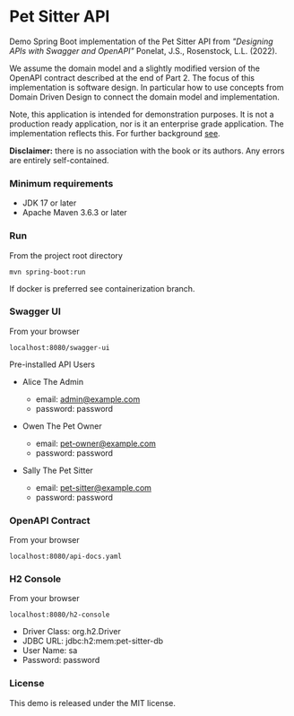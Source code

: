 # Pet Sitter API

Demo Spring Boot implementation of the Pet Sitter API from _"Designing APIs with Swagger and OpenAPI"_ Ponelat, J.S., 
Rosenstock, L.L. (2022).

We assume the domain model and a slightly modified version of the OpenAPI contract described at the end of Part 2. The
focus of this implementation is software design. In particular how to use concepts from Domain Driven Design to connect
the domain model and implementation.

Note, this application is intended for demonstration purposes. It is not a production ready application, nor is it an
enterprise grade application. The implementation reflects this. For further background [see](https://www.linkedin.com/pulse/managing-complexity-contract-first-api-peter-ogunmade-whgoc "Linkedin article").

__Disclaimer:__ there is no association with the book or its authors. Any errors are entirely self-contained.

### Minimum requirements
- JDK 17 or later
- Apache Maven 3.6.3 or later

### Run
From the project root directory
```shell
mvn spring-boot:run
```
If docker is preferred see containerization branch.

### Swagger UI
From your browser
```
localhost:8080/swagger-ui
```

Pre-installed API Users

- Alice The Admin
  - email: admin@example.com
  - password: password

- Owen The Pet Owner
  - email: pet-owner@example.com
  - password: password

- Sally The Pet Sitter
  - email: pet-sitter@example.com
  - password: password

### OpenAPI Contract 
From your browser
```
localhost:8080/api-docs.yaml
```

### H2 Console
From your browser
```
localhost:8080/h2-console
```
- Driver Class: org.h2.Driver
- JDBC URL: jdbc:h2:mem:pet-sitter-db
- User Name: sa
- Password: password

### License
This demo is released under the MIT license.
